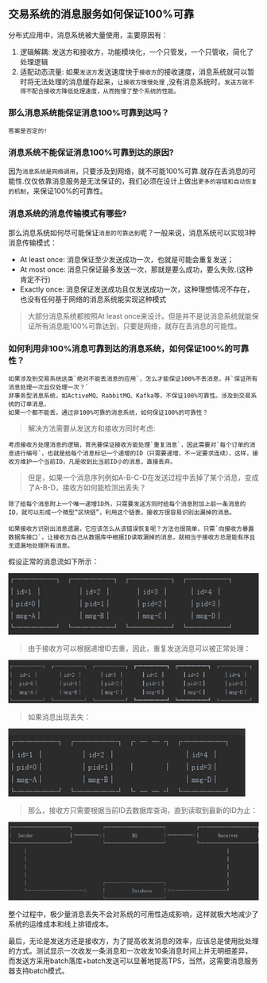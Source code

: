 ## 交易系统的消息服务如何保证100%可靠

分布式应用中，消息系统被大量使用，主要原因有：

1. 逻辑解耦: 发送方和接收方，功能模块化，一个只管发，一个只管收，简化了处理逻辑
2. 适配动态流量: 如果`发送方`发送速度快于`接收方`的接收速度，消息系统就可以暂时将无法处理的消息缓存起来，`让接收方慢慢处理`
,没有消息系统时，`发送方就不得不配合接收方降低处理速度，从而拖慢了整个系统的性能。`

### 那么消息系统能保证消息100%可靠到达吗？ 

    答案是否定的!

### 消息系统不能保证消息100%可靠到达的原因?

因为`消息系统是网络调用`，只要涉及到网络，就不可能100%可靠.就存在丢消息的可能性.仅仅依靠消息服务是无法保证的，我们必须在设计上做出`更多的容错和自动恢复的机制`，来保证100%的可靠性。

### 消息系统的消息传输模式有哪些?

那么消息系统如何尽可能保证`消息的可靠达到`呢？一般来说，消息系统可以实现3种消息传输模式：

* At least once: 消息保证至少发送成功一次，也就是可能会重复发送；
* At most once: 消息只保证最多发送一次，那就是要么成功，要么失败.(这种肯定不行)
* Exactly once: 消息保证发送成功且仅发送成功一次，这种理想情况不存在，也没有任何基于网络的消息系统能实现这种模式

>大部分消息系统都按照At least once来设计。但是并不是说消息系统就能保证所有消息能100%可靠达到，只要是网络，就存在丢消息的可能性。

### 如何利用非100%消息可靠到达的消息系统，如何保证100%的可靠性？

    如果涉及到交易系统这类`绝对不能丢消息的应用`，怎么才能保证100%不丢消息，并`保证所有消息处理一次且仅处理一次？`
    非事务型消息系统，如ActiveMQ、RabbitMQ、Kafka等，不保证100%可靠性。涉及到交易系统的订单消息，
    如果一个都不能丢，通过非100%可靠的消息系统，如何保证100%的可靠性？

>解决方法需要从发送方和接收方同时考虑:

    考虑接收方处理消息的逻辑，首先要保证接收方能处理`重复消息`，因此需要对`每个订单的消息进行编号`，也就是给每个消息标记一个递增的ID（只需要递增，不一定要求连续），这样，接收方维护一个当前ID，凡是收到比当前ID小的消息，直接丢弃。

>但是，如果一个消息序列例如A-B-C-D在发送过程中丢掉了某个消息，变成了A-B-D，接收方如何能检测出丢失？

    除了给每个消息附上一个唯一递增ID外，只需要发送方同时给每个消息附加上前一条消息的ID，就可以形成一个微型“区块链”，利用这个链表，接收方很容易识别出漏掉的消息。

    如果接收方识别出消息遗漏，它应该怎么从该错误恢复呢？方法也很简单，只需`向接收方暴露数据库接口`，让接收方自己从数据库中根据ID读取漏掉的消息，就相当于接收方总是能有序且无遗漏地处理所有消息。

假设正常的消息流如下所示：

![](01.png)

>由于接收方可以根据递增ID去重，因此，重复发送消息可以被正常处理：

![](02.png)

>如果消息出现丢失：

![](03.png)

>那么，接收方只需要根据当前ID去数据库查询，直到读取到最新的ID为止：

![](04.png)

整个过程中，极少量消息丢失不会对系统的可用性造成影响，这样就极大地减少了系统的运维成本和线上排错成本。

最后，无论是发送方还是接收方，为了提高收发消息的效率，应该总是使用批处理的方式。测试显示一次收发一条消息和一次收发10条消息时间上并无明细差异，而发送方采用batch落库+batch发送可以显著地提高TPS，当然，这需要消息服务器支持batch模式。